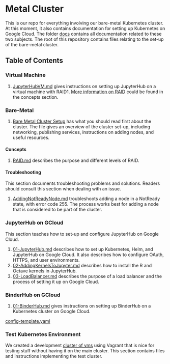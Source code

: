 # Metal Cluster

This is our repo for everything involving our bare-metal Kubernetes cluster. At this moment, 
it also contains documentation for setting up Kubernetes on Google Cloud. The folder [docs](./docs) 
contains all documentation related to these two subjects. The root of this repository contains
files relating to the set-up of the bare-metal cluster.

## Table of Contents

### Virtual Machine
1. [JupyterHubVM.md](./docs/JupyterHubVM.md) gives instructions on setting up JupyterHub on a
virtual machine with RAID1. [More information on RAID](./docs/Bare-Metal/concepts/RAID.md) could 
be found in the concepts section.

### Bare-Metal
1. [Bare Metal Cluster Setup](./docs/Bare-Metal/baremetal.md) has what you should read first about
  the cluster. The file gives an overview of the cluster set-up, including networking, publishing services,
  instructions on adding nodes, and useful resources.

#### Concepts
1. [RAID.md](./docs/Bare-Metal/concepts/RAID.md) describes the purpose and different levels of RAID.

#### Troubleshooting
This section documents troubleshooting problems and solutions. Readers should consult this section 
when dealing with an issue.

1. [AddingNotReadyNode.md](./docs/Bare-Metal/troubleshooting/AddingNotReadyNode.md) troubleshoots adding a node
in a NotReady state, with error code 255. The process works best for adding a node that is considered
to be part of the cluster.

### JupyterHub on GCloud
This section teaches how to set-up and configure JupyterHub on Google Cloud.

1. [01-JupyterHub.md](./docs/JupyterHub-on-GCloud/01-JupyterHub.md) describes how to set up Kubernetes, Helm, 
and JupyterHub on Google Cloud. It also describes how to configure OAuth, HTTPS, and user environments.
1. [02-AddingKernelsToJupyter.md](./docs/JupyterHub-on-GCloud/02-AddingKernelsToJupyter.md) describes how to
install the R and Octave kernels in JupyterHub. 
1. [03-LoadBalancer.md](./docs/JupyterHub-on-GCloud/03-LoadBalancer.md) describes the purpose of a load
balancer and the process of setting it up on Google Cloud.

### BinderHub on GCloud
1. [01-BinderHub.md](./docs/Binder-on-GCloud/01-BinderHub.md) gives instructions on setting up BinderHub
on a Kubernetes cluster on Google Cloud.

[config-template.yaml](./docs/JupyterHub-on-GCloud/config-template.yaml)

### Test Kubernetes Environment

We created a development [cluster of vms](./dev-env) using Vagrant that is nice
for testing stuff without having it on the main cluster. This section contains files 
and instructions implementing the test cluster.


